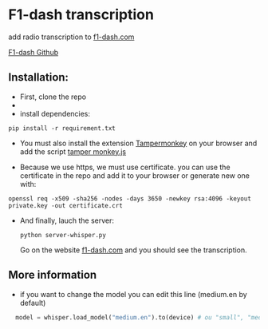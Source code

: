 
# F1-dash transcription


add radio transcription to [f1-dash.com](https://f1-dash.com/)

[F1-dash Github](https://github.com/slowlydev/f1-dash/)

## Installation:
- First, clone the repo
- 
- install dependencies:
```
pip install -r requirement.txt
```

- You must also install the extension [Tampermonkey](https://chromewebstore.google.com/detail/tampermonkey/dhdgffkkebhmkfjojejmpbldmpobfkfo?hl=fr&pli=1) on your browser and add the script [tamper monkey.js](https://github.com/lucasPoret/f1-dash-whisper/raw/main/tamper%20monkey.user.js)


- Because we use https, we must use certificate.
you can use the certificate in the repo and add it to your browser or generate new one with:
```
openssl req -x509 -sha256 -nodes -days 3650 -newkey rsa:4096 -keyout private.key -out certificate.crt
```

- And finally, lauch the server:
  ```
  python server-whisper.py
  ```
  Go on the website [f1-dash.com](https://f1-dash.com/) and you should see the transcription.

## More information

- if you want to change the model you can edit this line (medium.en by default)
```python
  model = whisper.load_model("medium.en").to(device) # ou "small", "medium", "large" selon les ressources disponibles
```
